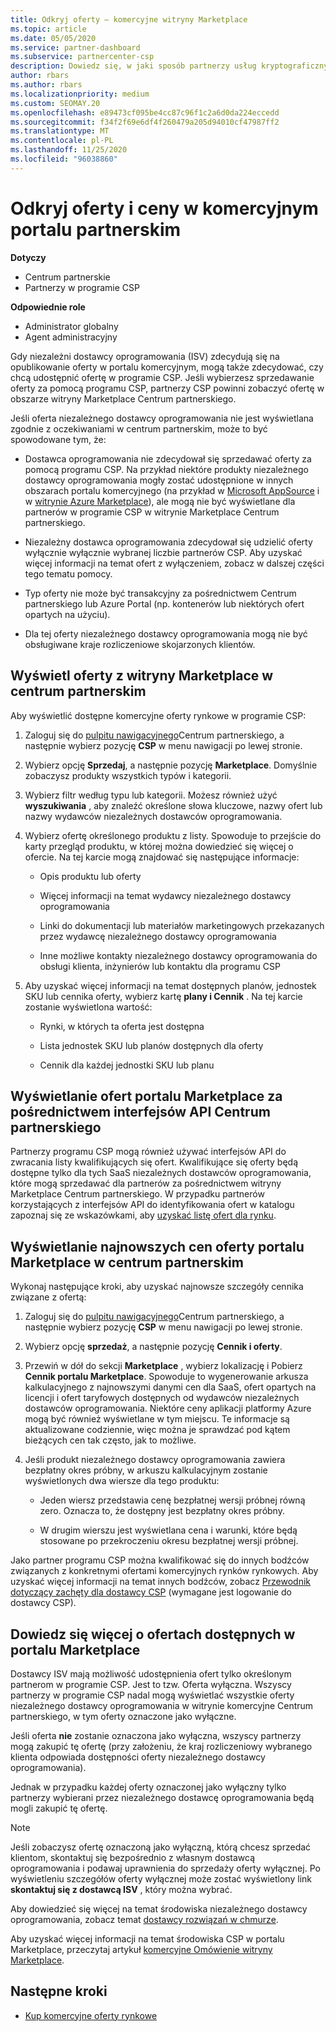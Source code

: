 ```yaml
---
title: Odkryj oferty — komercyjne witryny Marketplace
ms.topic: article
ms.date: 05/05/2020
ms.service: partner-dashboard
ms.subservice: partnercenter-csp
description: Dowiedz się, w jaki sposób partnerzy usług kryptograficznych mogą korzystać z Centrum partnerskiego, aby wyświetlać lub przeszukiwać oferty SaaS w portalu Marketplace lub z cennika niezależnych dostawców oprogramowania (ISV).
author: rbars
ms.author: rbars
ms.localizationpriority: medium
ms.custom: SEOMAY.20
ms.openlocfilehash: e89473cf095be4cc87c96f1c2a6d0da224eccedd
ms.sourcegitcommit: f34f2f69e6df4f260479a205d94010cf47987ff2
ms.translationtype: MT
ms.contentlocale: pl-PL
ms.lasthandoff: 11/25/2020
ms.locfileid: "96038860"
---
```

# <a name="discover-offers-and-pricing-in-partner-center-commercial-marketplace"></a>Odkryj oferty i ceny w komercyjnym portalu partnerskim

**Dotyczy**

- Centrum partnerskie
- Partnerzy w programie CSP

**Odpowiednie role**

- Administrator globalny
- Agent administracyjny

Gdy niezależni dostawcy oprogramowania (ISV) zdecydują się na opublikowanie oferty w portalu komercyjnym, mogą także zdecydować, czy chcą udostępnić ofertę w programie CSP. Jeśli wybierzesz sprzedawanie oferty za pomocą programu CSP, partnerzy CSP powinni zobaczyć ofertę w obszarze witryny Marketplace Centrum partnerskiego.

Jeśli oferta niezależnego dostawcy oprogramowania nie jest wyświetlana zgodnie z oczekiwaniami w centrum partnerskim, może to być spowodowane tym, że:

- Dostawca oprogramowania nie zdecydował się sprzedawać oferty za pomocą programu CSP. Na przykład niektóre produkty niezależnego dostawcy oprogramowania mogły zostać udostępnione w innych obszarach portalu komercyjnego (na przykład w [Microsoft AppSource](https://appsource.microsoft.com/) i w [witrynie Azure Marketplace](https://azuremarketplace.microsoft.com/)), ale mogą nie być wyświetlane dla partnerów w programie CSP w witrynie Marketplace Centrum partnerskiego.

- Niezależny dostawca oprogramowania zdecydował się udzielić oferty wyłącznie wyłącznie wybranej liczbie partnerów CSP. Aby uzyskać więcej informacji na temat ofert z wyłączeniem, zobacz w dalszej części tego tematu pomocy.

- Typ oferty nie może być transakcyjny za pośrednictwem Centrum partnerskiego lub Azure Portal (np. kontenerów lub niektórych ofert opartych na użyciu).

- Dla tej oferty niezależnego dostawcy oprogramowania mogą nie być obsługiwane kraje rozliczeniowe skojarzonych klientów.

## <a name="view-marketplace-offers-in-partner-center"></a>Wyświetl oferty z witryny Marketplace w centrum partnerskim

Aby wyświetlić dostępne komercyjne oferty rynkowe w programie CSP:

1. Zaloguj się do [pulpitu nawigacyjnego](https://partner.microsoft.com/dashboard)Centrum partnerskiego, a następnie wybierz pozycję **CSP** w menu nawigacji po lewej stronie.

2. Wybierz opcję **Sprzedaj**, a następnie pozycję **Marketplace**. Domyślnie zobaczysz produkty wszystkich typów i kategorii.

3. Wybierz filtr według typu lub kategorii. Możesz również użyć **wyszukiwania** , aby znaleźć określone słowa kluczowe, nazwy ofert lub nazwy wydawców niezależnych dostawców oprogramowania.

4. Wybierz ofertę określonego produktu z listy. Spowoduje to przejście do karty przegląd produktu, w której można dowiedzieć się więcej o ofercie. Na tej karcie mogą znajdować się następujące informacje: 

    - Opis produktu lub oferty

    - Więcej informacji na temat wydawcy niezależnego dostawcy oprogramowania

    - Linki do dokumentacji lub materiałów marketingowych przekazanych przez wydawcę niezależnego dostawcy oprogramowania

    - Inne możliwe kontakty niezależnego dostawcy oprogramowania do obsługi klienta, inżynierów lub kontaktu dla programu CSP

5. Aby uzyskać więcej informacji na temat dostępnych planów, jednostek SKU lub cennika oferty, wybierz kartę **plany i Cennik** . Na tej karcie zostanie wyświetlona wartość:

    - Rynki, w których ta oferta jest dostępna

    - Lista jednostek SKU lub planów dostępnych dla oferty

    - Cennik dla każdej jednostki SKU lub planu

## <a name="view-marketplace-offers-via-partner-center-apis"></a>Wyświetlanie ofert portalu Marketplace za pośrednictwem interfejsów API Centrum partnerskiego

Partnerzy programu CSP mogą również używać interfejsów API do zwracania listy kwalifikujących się ofert. Kwalifikujące się oferty będą dostępne tylko dla tych SaaS niezależnych dostawców oprogramowania, które mogą sprzedawać dla partnerów za pośrednictwem witryny Marketplace Centrum partnerskiego. W przypadku partnerów korzystających z interfejsów API do identyfikowania ofert w katalogu zapoznaj się ze wskazówkami, aby [uzyskać listę ofert dla rynku](/partner-center/develop/create-subscription-azure-marketplace-products#get-a-list-of-offers-for-a-market).

## <a name="view-the-latest-marketplace-offer-pricing-in-partner-center"></a>Wyświetlanie najnowszych cen oferty portalu Marketplace w centrum partnerskim

Wykonaj następujące kroki, aby uzyskać najnowsze szczegóły cennika związane z ofertą:

1. Zaloguj się do [pulpitu nawigacyjnego](https://partner.microsoft.com/dashboard)Centrum partnerskiego, a następnie wybierz pozycję **CSP** w menu nawigacji po lewej stronie.

2. Wybierz opcję **sprzedaż**, a następnie pozycję **Cennik i oferty**.

3. Przewiń w dół do sekcji **Marketplace** , wybierz lokalizację i Pobierz **Cennik portalu Marketplace**. Spowoduje to wygenerowanie arkusza kalkulacyjnego z najnowszymi danymi cen dla SaaS, ofert opartych na licencji i ofert taryfowych dostępnych od wydawców niezależnych dostawców oprogramowania. Niektóre ceny aplikacji platformy Azure mogą być również wyświetlane w tym miejscu. Te informacje są aktualizowane codziennie, więc można je sprawdzać pod kątem bieżących cen tak często, jak to możliwe.

4. Jeśli produkt niezależnego dostawcy oprogramowania zawiera bezpłatny okres próbny, w arkuszu kalkulacyjnym zostanie wyświetlonych dwa wiersze dla tego produktu:

    - Jeden wiersz przedstawia cenę bezpłatnej wersji próbnej równą zero. Oznacza to, że dostępny jest bezpłatny okres próbny.

    - W drugim wierszu jest wyświetlana cena i warunki, które będą stosowane po przekroczeniu okresu bezpłatnej wersji próbnej.

Jako partner programu CSP można kwalifikować się do innych bodźców związanych z konkretnymi ofertami komercyjnych rynków rynkowych. Aby uzyskać więcej informacji na temat innych bodźców, zobacz [Przewodnik dotyczący zachęty dla dostawcy CSP](https://aka.ms/partnerincentives) (wymagane jest logowanie do dostawcy CSP).

## <a name="learn-about-marketplace-exclusive-offers"></a>Dowiedz się więcej o ofertach dostępnych w portalu Marketplace

Dostawcy ISV mają możliwość udostępnienia ofert tylko określonym partnerom w programie CSP. Jest to tzw. Oferta wyłączna. Wszyscy partnerzy w programie CSP nadal mogą wyświetlać wszystkie oferty niezależnego dostawcy oprogramowania w witrynie komercyjne Centrum partnerskiego, w tym oferty oznaczone jako wyłączne.

Jeśli oferta **nie** zostanie oznaczona jako wyłączna, wszyscy partnerzy mogą zakupić tę ofertę (przy założeniu, że kraj rozliczeniowy wybranego klienta odpowiada dostępności oferty niezależnego dostawcy oprogramowania).

Jednak w przypadku każdej oferty oznaczonej jako wyłączny tylko partnerzy wybierani przez niezależnego dostawcę oprogramowania będą mogli zakupić tę ofertę.

> [!NOTE]
> Jeśli zobaczysz ofertę oznaczoną jako wyłączną, którą chcesz sprzedać klientom, skontaktuj się bezpośrednio z własnym dostawcą oprogramowania i podawaj uprawnienia do sprzedaży oferty wyłącznej. Po wyświetleniu szczegółów oferty wyłącznej może zostać wyświetlony link **skontaktuj się z dostawcą ISV** , który można wybrać.

Aby dowiedzieć się więcej na temat środowiska niezależnego dostawcy oprogramowania, zobacz temat [dostawcy rozwiązań w chmurze](/azure/marketplace/cloud-solution-providers).

Aby uzyskać więcej informacji na temat środowiska CSP w portalu Marketplace, przeczytaj artykuł [komercyjne Omówienie witryny Marketplace](csp-commercial-marketplace-overview.md).

## <a name="next-steps"></a>Następne kroki

- [Kup komercyjne oferty rynkowe](csp-commercial-marketplace-purchase.md)